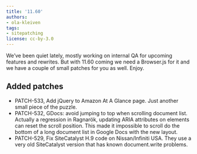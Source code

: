 ```yaml
---
title: '11.60'
authors:
- ola-kleiven
tags:
- sitepatching
license: cc-by-3.0
---
```


We’ve been quiet lately, mostly working on internal QA for upcoming features and rewrites. But with 11.60 coming we need a Browser.js for it and we have a couple of small patches for you as well. Enjoy.

## Added patches

- PATCH-533, Add jQuery to Amazon At A Glance page. Just another small piece of the puzzle.
- PATCH-532, GDocs: avoid jumping to top when scrolling document list. Actually a regression in Ragnarök, updating ARIA attributes on elements can reset the scroll position. This made it impossible to scroll do the bottom of a long document list in Google Docs with the new layout.
- PATCH-529, Fix SiteCatalyst H.9 code on Nissan/Infiniti USA. They use a very old SiteCatalyst version that has known document.write problems.
